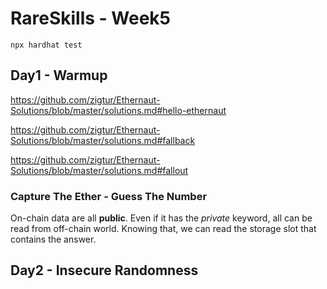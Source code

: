 # RareSkills - Week5

```
npx hardhat test
```

## Day1 - Warmup

https://github.com/zigtur/Ethernaut-Solutions/blob/master/solutions.md#hello-ethernaut

https://github.com/zigtur/Ethernaut-Solutions/blob/master/solutions.md#fallback

https://github.com/zigtur/Ethernaut-Solutions/blob/master/solutions.md#fallout

### Capture The Ether - Guess The Number
On-chain data are all **public**. Even if it has the *private* keyword, all can be read from off-chain world. Knowing that, we can read the storage slot that contains the answer.




## Day2 - Insecure Randomness


